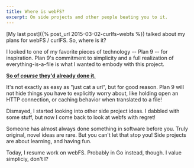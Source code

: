 ```yaml
---
title: Where is webFS?
excerpt: On side projects and other people beating you to it.
---
```


[My last post]({% post_url 2015-03-02-curlfs-webfs %}) talked about my plans for webFS / curlFS.
So, where is it?

I looked to one of my favorite pieces of technology -- Plan 9 -- for inspiration.
Plan 9's commitment to simplicity and a full realization of everything-is-a-file is what I wanted to embody with this project.

**[So of *course* they'd already done it.](http://man.cat-v.org/plan_9/4/webfs)**

It's not exactly as easy as "just cat a url", but for good reason.
Plan 9 will not hide things you have to explicitly worry about, like holding open an HTTP connection,
or caching behavior when translated to a file!

Dismayed, I started looking into other side project ideas. I dabbled with some stuff, but now I come back to look at webfs with regret!

Someone has almost always done something in software before you. Truly original, novel ideas are rare. But you can't let that stop you! Side projects are about learning, and having fun.

Today, I resume work on webFS. Probably in Go instead, though. I value simpliciy, don't I?